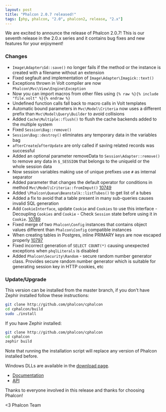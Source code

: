 ```yaml
---
layout: post
title: "Phalcon 2.0.7 released!"
tags: [php, phalcon, "2.0", phalcon2, release, "2.x"]
---
```


We are excited to announce the release of Phalcon 2.0.7!
This is our seventh release in the 2.0.x series and it contains bug fixes and new features for your enjoyment!

<!--more-->
### Changes

- `Image\Adapter\Gd::save()` no longer fails if the method or the instance is created with a filename without an extension
- Fixed segfault and implementation of `Image\Adapter\Imagick::text()`
- Exceptions thrown in Volt compiler are now `Phalcon\Mvc\View\Engine\Exception`
- Now you can import macros from other files using `{% raw %}{% include "file.volt" %}{% endraw %}`
- Undefined function calls fall back to macro calls in Volt templates
- Automatic bound parameters in `Mvc\Model\Criteria` now uses a different prefix
than `Mvc\Model\Query\Builder` to avoid collisions
- Added `Cache\Multiple::flush()` to flush the cache backends added to the multiple system
- Fixed `Session\Bag::remove()`
- `Session\Bag::destroy()` eliminates any temporary data in the variables bag
- `afterCreate`/`afterUpdate` are only called if saving related records was successful
- Added an optional parameter removeData to `Session\Adapter::remove()` to remove any data in `$_SESSION` that belongs to the uniqueId or the whole session data
- Now session variables making use of unique prefixes use `#` as internal separator
- Added parameter that changes the default operator for conditions in method `Mvc\Model\Criteria::fromImput()` [10749](https://github.com/phalcon/cphalcon/issues/10749)
- Added `\Phalcon\Queue\Beanstalk::listTubes()` to get list of a tubes
- Added a fix to avoid that a table present in many sub-queries causes invalid SQL generation
- Add `CookieInterface`, update `Cookie` and `Cookies` to use this interface - Decoupling `Cookies` and `Cookie` - Check `Session` state before using it in `Cookie`. [10789](https://github.com/phalcon/cphalcon/issues/10789)
- Fixed merge of two `Phalcon\Config` instances that contains object values different than `Phalcon\Config` compatible instances
- When creating tables in Postgres, inline PRIMARY keys are now escaped properly [10797](https://github.com/phalcon/cphalcon/issues/10797)
- Fixed incorrect generation of `SELECT COUNT(*)` causing unexpected exceptions when `phqlLiterals` is disabled
- Added `Phalcon\Security\Random` - secure random number generator class. Provides secure random number generator which is suitable for generating session key in HTTP cookies, etc

### Update/Upgrade

This version can be installed from the master branch, if you don't have Zephir installed follow these instructions:

```sh
git clone http://github.com/phalcon/cphalcon
cd cphalcon/build
sudo ./install
```

If you have Zephir installed:

```sh
git clone http://github.com/phalcon/cphalcon
cd cphalcon
zephir build
```

Note that running the installation script will replace any version of Phalcon installed before.

Windows DLLs are available in the [download page](https://phalconphp.com/en/download/windows).

* [Documentation](https://docs.phalconphp.com)
* [API](https://api.phalconphp.com/)

Thanks to everyone involved in this release and thanks for choosing Phalcon!


<3 Phalcon Team
